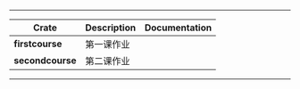 
***

| Crate             | Description | Documentation |
|-------------------|-------------|---------------|
| **firstcourse**   | 第一课作业       |               |
| **secondcourse**  | 第二课作业       |               |

***